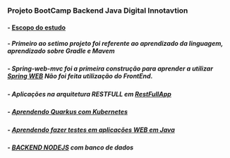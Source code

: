 ### Projeto BootCamp Backend Java Digital Innotavtion
#### - [Escopo do estudo](https://digitalinnovation.one/bootcamps/backend-developer-carrefour)
##### - Primeiro ao setimo projeto foi referente ao aprendizado da linguagem, aprendizado sobre Gradle e Mavem
##### - Spring-web-mvc foi a primeira construção para aprender a utilizar [Spring WEB](https://github.com/rafaelwitter/Java_DigitalInnovation/tree/master/spring-web-mvc) Não foi feita utilização do FrontEnd.
##### - Aplicações na arquitetura RESTFULL em [RestFullApp](https://github.com/rafaelwitter/Java_DigitalInnovation/tree/master/RestFullApp)
##### - [Aprendendo Quarkus com Kubernetes](https://github.com/rafaelwitter/Java_DigitalInnovation/tree/master/projetoQuarkus)
##### - [Aprendendo fazer testes em aplicações WEB em Java](https://github.com/rafaelwitter/Java_DigitalInnovation/tree/master/testesComJava)
##### - [BACKEND NODEJS](https://github.com/rafaelwitter/Java_DigitalInnovation/tree/master/NodeJS) com banco de dados


